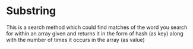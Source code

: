 # Substring
This is a search method which could find matches of the word you search for
within an array given and returns it in the form of hash (as key) along with the number
of times it occurs in the array (as value)